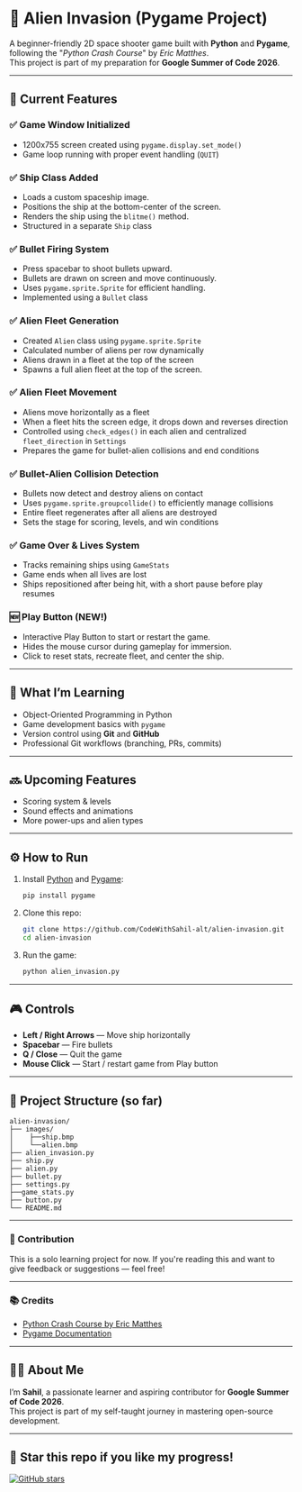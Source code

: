 # 👾 Alien Invasion (Pygame Project)

A beginner-friendly 2D space shooter game built with **Python** and **Pygame**, following the "*Python Crash Course*" by *Eric Matthes*.  
This project is part of my preparation for **Google Summer of Code 2026**.

---

## 🚀 Current Features

### ✅ Game Window Initialized
- 1200x755 screen created using `pygame.display.set_mode()`
- Game loop running with proper event handling (`QUIT`)

### ✅ Ship Class Added
  - Loads a custom spaceship image.
  - Positions the ship at the bottom-center of the screen.
  - Renders the ship using the `blitme()` method.
  - Structured in a separate `Ship` class
  
### ✅ Bullet Firing System
  - Press spacebar to shoot bullets upward.
  - Bullets are drawn on screen and move continuously.
  - Uses `pygame.sprite.Sprite` for efficient handling.
  - Implemented using a `Bullet` class

### ✅ Alien Fleet Generation
- Created `Alien` class using `pygame.sprite.Sprite`
- Calculated number of aliens per row dynamically
- Aliens drawn in a fleet at the top of the screen
- Spawns a full alien fleet at the top of the screen.

### ✅ Alien Fleet Movement
- Aliens move horizontally as a fleet
- When a fleet hits the screen edge, it drops down and reverses direction
- Controlled using `check_edges()` in each alien and centralized `fleet_direction` in `Settings`
- Prepares the game for bullet-alien collisions and end conditions

### ✅ Bullet-Alien Collision Detection
- Bullets now detect and destroy aliens on contact
- Uses `pygame.sprite.groupcollide()` to efficiently manage collisions
- Entire fleet regenerates after all aliens are destroyed
- Sets the stage for scoring, levels, and win conditions

### ✅ Game Over & Lives System
- Tracks remaining ships using `GameStats`
- Game ends when all lives are lost
- Ships repositioned after being hit, with a short pause before play resumes

### 🆕 Play Button (NEW!)
- Interactive Play Button to start or restart the game.
- Hides the mouse cursor during gameplay for immersion.
- Click to reset stats, recreate fleet, and center the ship.

---

## 🧠 What I’m Learning

- Object-Oriented Programming in Python  
- Game development basics with `pygame`  
- Version control using **Git** and **GitHub**  
- Professional Git workflows (branching, PRs, commits)

---

## 🔜 Upcoming Features

- Scoring system & levels
- Sound effects and animations
- More power-ups and alien types

---

## ⚙️ How to Run

1. Install [Python](https://www.python.org/) and [Pygame](https://www.pygame.org/):
    ```bash
    pip install pygame
    ```

2. Clone this repo:
    ```bash
    git clone https://github.com/CodeWithSahil-alt/alien-invasion.git
    cd alien-invasion
    ```

3. Run the game:
    ```bash
    python alien_invasion.py
    ```

---

## 🎮 Controls

- **Left / Right Arrows** — Move ship horizontally
- **Spacebar** — Fire bullets
- **Q / Close** — Quit the game
- **Mouse Click** — Start / restart game from Play button

---


## 📁 Project Structure (so far)
```
alien-invasion/
├── images/
│    ├──ship.bmp
│    └──alien.bmp
├── alien_invasion.py
├── ship.py
├── alien.py
├── bullet.py
├── settings.py
├──game_stats.py
├── button.py
└── README.md
```
---

### 🤝 Contribution
This is a solo learning project for now. If you're reading this and want to give feedback or suggestions — feel free!

---

### 📚 Credits

- [Python Crash Course by Eric Matthes](https://nostarch.com/pythoncrashcourse2e)
- [Pygame Documentation](https://www.pygame.org/docs/)

---

## 🙋‍♂️ About Me

I’m **Sahil**, a passionate learner and aspiring contributor for **Google Summer of Code 2026**.  
This project is part of my self-taught journey in mastering open-source development.

---

## 🌟 Star this repo if you like my progress!
[![GitHub stars](https://img.shields.io/github/stars/CodeWithSahil-alt/alien-invasion?style=social)](https://github.com/CodeWithSahil-alt/alien-invasion)